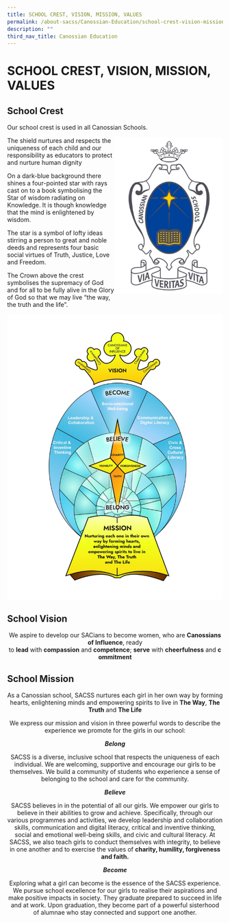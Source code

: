 ```yaml
---
title: SCHOOL CREST, VISION, MISSION, VALUES
permalink: /about-sacss/Canossian-Education/school-crest-vision-mission-values/
description: ""
third_nav_title: Canossian Education
---
```

# SCHOOL CREST, VISION, MISSION, VALUES

## School Crest

Our school crest is used in all Canossian Schools.

<img src="/images/About%20us/School-Logo_Colour-1059x1536.jpg"
     style="width:50%;float:right">


The shield nurtures and respects the uniqueness of each child and our responsibility as educators to protect and nurture human dignity

On a dark-blue background there shines a four-pointed star with rays cast on to a book symbolising the Star of wisdom radiating on Knowledge. It is though knowledge that the mind is enlightened by wisdom.

The star is a symbol of lofty ideas stirring a person to great and noble deeds and represents four basic social virtues of Truth, Justice, Love and Freedom.

The Crown above the crest symbolises the supremacy of God and for all to be fully alive in the Glory of God so that we may live “the way, the truth and the life”.

![](/images/About%20us/SACSS-Org-Chart-White_17Jan-1166x1536.jpg)


## School Vision

<p style="text-align: center;"> We aspire to develop our SACians to become women, who are <b>Canossians of Influence</b>, ready to <b>lead</b> with <b>compassion</b> and <b>competence</b>; <b>serve</b> with <b>cheerfulness</b> and <b>commitment</b> </p>

## School Mission

<p style="text-align: center;"> As a Canossian school, SACSS nurtures each girl in her own way by forming hearts, enlightening minds and empowering spirits to live in <b>The Way</b>, <b>The Truth</b> and <b>The Life</b> </p>

<p style="text-align: center;"> We express our mission and vision in three powerful words to describe the experience we promote for the girls in our school: </p>

<p style="text-align: center;"> <b><i>Belong</i></b> </p>

<p style="text-align: center;"> SACSS is a diverse, inclusive school that respects the uniqueness of each individual. We are welcoming, supportive and encourage our girls to be themselves. We build a community of students who experience a sense of belonging to the school and care for the community.</p>

<p style="text-align: center;"> <b><i>Believe</i></b> </p>

<p style="text-align: center;"> SACSS believes in in the potential of all our girls. We empower our girls to believe in their abilities to grow and achieve. Specifically, through our various programmes and activities, we develop leadership and collaboration skills, communication and digital literacy, critical and inventive thinking, social and emotional well-being skills, and civic and cultural literacy. At SACSS, we also teach girls to conduct themselves with integrity, to believe in one another and to exercise the values of <b>charity, humility, forgiveness and faith.</b> </p>


<p style="text-align: center;"> <b><i>Become</i></b> </p>

<p style="text-align: center;"> Exploring what a girl can become is the essence of the SACSS experience. We pursue school excellence for our girls to realise their aspirations and make positive impacts in society. They graduate prepared to succeed in life and at work. Upon graduation, they become part of a powerful sisterhood of alumnae who stay connected and support one another.</b> </p>